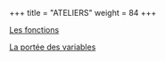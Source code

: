 +++
title = "ATELIERS"
weight = 84
+++

[Les fonctions](../atelier-fonctions.ipynb)

[La portée des variables](../atelier-porteeVariables.ipynb)